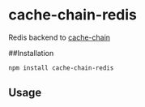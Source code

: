 # cache-chain-redis
Redis backend to [cache-chain](https://github.com/akayami/cache-chain)

##Installation

```npm install cache-chain-redis```

## Usage
